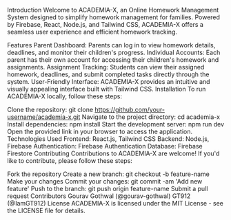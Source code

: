 Introduction
Welcome to ACADEMIA-X, an Online Homework Management System designed to simplify homework management for families. Powered by Firebase, React, Node.js, and Tailwind CSS, ACADEMIA-X offers a seamless user experience and efficient homework tracking.

Features
Parent Dashboard: Parents can log in to view homework details, deadlines, and monitor their children's progress.
Individual Accounts: Each parent has their own account for accessing their children's homework and assignments.
Assignment Tracking: Students can view their assigned homework, deadlines, and submit completed tasks directly through the system.
User-Friendly Interface: ACADEMIA-X provides an intuitive and visually appealing interface built with Tailwind CSS.
Installation
To run ACADEMIA-X locally, follow these steps:

Clone the repository: git clone https://github.com/your-username/academia-x.git
Navigate to the project directory: cd academia-x
Install dependencies: npm install
Start the development server: npm run dev
Open the provided link in your browser to access the application.
Technologies Used
Frontend: React.js, Tailwind CSS
Backend: Node.js, Firebase
Authentication: Firebase Authentication
Database: Firebase Firestore
Contributing
Contributions to ACADEMIA-X are welcome! If you'd like to contribute, please follow these steps:

Fork the repository
Create a new branch: git checkout -b feature-name
Make your changes
Commit your changes: git commit -am 'Add new feature'
Push to the branch: git push origin feature-name
Submit a pull request
Contributors
Gourav Gothwal (@gourav-gothwal)
GT912 (@IamGT912)
License
ACADEMIA-X is licensed under the MIT License - see the LICENSE file for details.